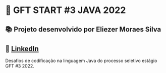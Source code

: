 # 🚀 GFT START #3 JAVA 2022
## 📚 Projeto desenvolvido por Eliezer Moraes Silva <br>
## 👔 [LinkedIn](https://www.linkedin.com/in/eliezer-moraes-silva-80b68010b/)

Desafios de codificação na linguagem Java do processo seletivo estágio GFT #3 2022.
